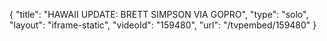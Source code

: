 {
    "title": "HAWAII UPDATE: BRETT SIMPSON VIA GOPRO",
    "type": "solo",
    "layout": "iframe-static",
    "videoId": "159480",
    "url": "\/tvpembed\/159480"
}